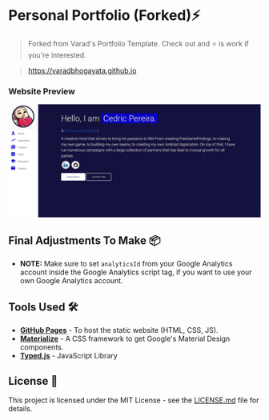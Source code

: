 # Personal Portfolio (Forked)⚡️
> Forked from Varad's Portfolio Template. Check out and :star: is work if you're interested.

> https://varadbhogayata.github.io

### Website Preview
<p align="center">
  <kbd>
    <a href="https://stoopidu.github.io/" target="_blank"><img src="examples/preview.JPG">
  </a>
  </kbd>
</p>

## Final Adjustments To Make 📦
- <b>NOTE:</b> Make sure to set `analyticsId` from your Google Analytics account inside the Google Analytics script tag, if you want to use your own Google Analytics account.

## Tools Used 🛠️
* [<b>GitHub Pages</b>](https://create-react-app.dev/docs/deployment/#github-pages) - To host the static website (HTML, CSS, JS).
* [<b>Materialize</b>](https://materializecss.com/) - A CSS framework to get Google's Material Design components.
* [<b>Typed.js</b>](https://mattboldt.com/demos/typed-js/) - JavaScript Library

## License 📄
This project is licensed under the MIT License - see the [LICENSE.md](./LICENSE) file for details.
